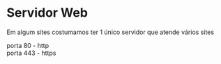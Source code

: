 # Servidor Web

Em algum sites costumamos ter 1 único servidor que atende vários sites

porta 80 - http  
porta 443 - https
